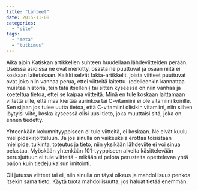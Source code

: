 ```yaml
---
title: "Lähteet"
date: 2015-11-08
categories: 
  - "site"
tags: 
  - "meta"
  - "tutkimus"
---
```


Aika ajoin Katiskan artikkelien suhteen huudellaan lähdeviitteiden perään. Useissa asioissa ne ovat merkitty, osasta ne puuttuvat ja osaan niitä ei koskaan laitetakaan. Kaikki selvät fakta-artikkelit, joista viitteet puuttuvat ovat joko niin vanhaa perua, ettei viitteitä laitettu  (edelleenkin kannattaa muistaa historia, tein tätä itselleni) tai sitten kyseessä on niin vanhaa ja koeteltua tietoa, ettei se kaipaa viitteitä. Minä en tule koskaan laittamaan viitettä sille, että maa kiertää aurinkoa tai C-vitamiini ei ole vitamiini koirille. Sen sijaan jos tulee uutta tietoa, että C-vitamiini olisikin vitamiini, niin siihen löytyisi viite, koska kyseessä olisi uusi tieto, joka muuttaisi sitä, joka on ennen tiedetty.

<!--more-->

Yhteenkään kolumnityyppiseen ei tule viitteitä, ei koskaan. Ne eivät kuulu mielipidekirjoitteluun. Ja jos sinulla on vaikeuksia erottaa toisistaan mielipide, tulkinta, toteutus ja tieto, niin yksikään lähdeviite ei voi sinua pelastaa. Myöskään yhtenkään 101-tyyppiseen alkeita käsittelevään perusjuttuun ei tule viitteitä - mikään ei pelota perusteita opettelevaa yhtä paljon kuin tiedejulkaisun imitointi.

Oli jutussa viitteet tai ei, niin sinulla on täysi oikeus ja mahdollisuus penkoa itsekin sama tieto. Käytä tuota mahdollisuutta, jos haluat tietää enemmän.
